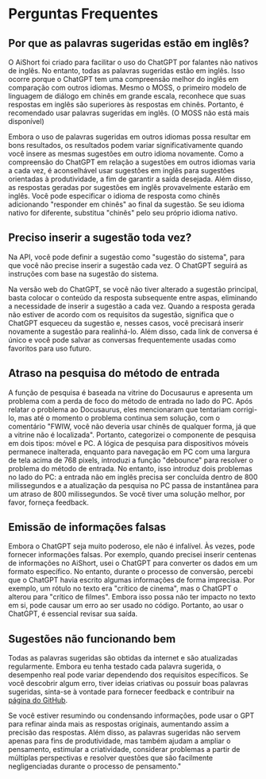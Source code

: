 # Perguntas Frequentes

## Por que as palavras sugeridas estão em inglês?

O AiShort foi criado para facilitar o uso do ChatGPT por falantes não nativos de inglês. No entanto, todas as palavras sugeridas estão em inglês. Isso ocorre porque o ChatGPT tem uma compreensão melhor do inglês em comparação com outros idiomas. Mesmo o MOSS, o primeiro modelo de linguagem de diálogo em chinês em grande escala, reconhece que suas respostas em inglês são superiores às respostas em chinês. Portanto, é recomendado usar palavras sugeridas em inglês. (O MOSS não está mais disponível)

Embora o uso de palavras sugeridas em outros idiomas possa resultar em bons resultados, os resultados podem variar significativamente quando você insere as mesmas sugestões em outro idioma novamente. Como a compreensão do ChatGPT em relação a sugestões em outros idiomas varia a cada vez, é aconselhável usar sugestões em inglês para sugestões orientadas à produtividade, a fim de garantir a saída desejada. Além disso, as respostas geradas por sugestões em inglês provavelmente estarão em inglês. Você pode especificar o idioma de resposta como chinês adicionando "responder em chinês" ao final da sugestão. Se seu idioma nativo for diferente, substitua "chinês" pelo seu próprio idioma nativo.

## Preciso inserir a sugestão toda vez?

Na API, você pode definir a sugestão como "sugestão do sistema", para que você não precise inserir a sugestão cada vez. O ChatGPT seguirá as instruções com base na sugestão do sistema.

Na versão web do ChatGPT, se você não tiver alterado a sugestão principal, basta colocar o conteúdo da resposta subsequente entre aspas, eliminando a necessidade de inserir a sugestão a cada vez. Quando a resposta gerada não estiver de acordo com os requisitos da sugestão, significa que o ChatGPT esqueceu da sugestão e, nesses casos, você precisará inserir novamente a sugestão para realinhá-lo. Além disso, cada link de conversa é único e você pode salvar as conversas frequentemente usadas como favoritos para uso futuro.

## Atraso na pesquisa do método de entrada

A função de pesquisa é baseada na vitrine do Docusaurus e apresenta um problema com a perda de foco do método de entrada no lado do PC. Após relatar o problema ao Docusaurus, eles mencionaram que tentariam corrigi-lo, mas até o momento o problema continua sem solução, com o comentário "FWIW, você não deveria usar chinês de qualquer forma, já que a vitrine não é localizada". Portanto, categorizei o componente de pesquisa em dois tipos: móvel e PC. A lógica de pesquisa para dispositivos móveis permanece inalterada, enquanto para navegação em PC com uma largura de tela acima de 768 pixels, introduzi a função "debounce" para resolver o problema do método de entrada. No entanto, isso introduz dois problemas no lado do PC: a entrada não em inglês precisa ser concluída dentro de 800 milissegundos e a atualização da pesquisa no PC passa de instantânea para um atraso de 800 milissegundos. Se você tiver uma solução melhor, por favor, forneça feedback.

## Emissão de informações falsas

Embora o ChatGPT seja muito poderoso, ele não é infalível. Às vezes, pode fornecer informações falsas. Por exemplo, quando precisei inserir centenas de informações no AiShort, usei o ChatGPT para converter os dados em um formato específico. No entanto, durante o processo de conversão, percebi que o ChatGPT havia escrito algumas informações de forma imprecisa. Por exemplo, um rótulo no texto era "crítico de cinema", mas o ChatGPT o alterou para "crítico de filmes". Embora isso possa não ter impacto no texto em si, pode causar um erro ao ser usado no código. Portanto, ao usar o ChatGPT, é essencial revisar sua saída.

## Sugestões não funcionando bem

Todas as palavras sugeridas são obtidas da internet e são atualizadas regularmente. Embora eu tenha testado cada palavra sugerida, o desempenho real pode variar dependendo dos requisitos específicos. Se você descobrir algum erro, tiver ideias criativas ou possuir boas palavras sugeridas, sinta-se à vontade para fornecer feedback e contribuir na [página do GitHub](https://github.com/rockbenben/ChatGPT-Shortcut/discussions/11).

Se você estiver resumindo ou condensando informações, pode usar o GPT para refinar ainda mais as respostas originais, aumentando assim a precisão das respostas. Além disso, as palavras sugeridas não servem apenas para fins de produtividade, mas também ajudam a ampliar o pensamento, estimular a criatividade, considerar problemas a partir de múltiplas perspectivas e resolver questões que são facilmente negligenciadas durante o processo de pensamento."

